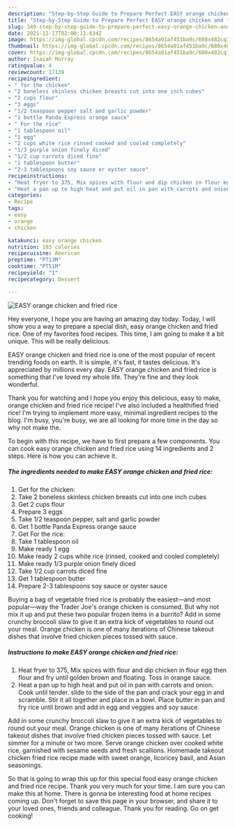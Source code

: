 ```yaml
---
description: "Step-by-Step Guide to Prepare Perfect EASY orange chicken and fried rice"
title: "Step-by-Step Guide to Prepare Perfect EASY orange chicken and fried rice"
slug: 349-step-by-step-guide-to-prepare-perfect-easy-orange-chicken-and-fried-rice
date: 2021-11-17T02:00:11.634Z
image: https://img-global.cpcdn.com/recipes/8654a91af451ba9c/680x482cq70/easy-orange-chicken-and-fried-rice-recipe-main-photo.jpg
thumbnail: https://img-global.cpcdn.com/recipes/8654a91af451ba9c/680x482cq70/easy-orange-chicken-and-fried-rice-recipe-main-photo.jpg
cover: https://img-global.cpcdn.com/recipes/8654a91af451ba9c/680x482cq70/easy-orange-chicken-and-fried-rice-recipe-main-photo.jpg
author: Isaiah Murray
ratingvalue: 4
reviewcount: 17139
recipeingredient:
- " for the chicken"
- "2 boneless skinless chicken breasts cut into one inch cubes"
- "2 cups flour"
- "3 eggs"
- "1/2 teaspoon pepper salt and garlic powder"
- "1 bottle Panda Express orange sauce"
- " For the rice"
- "1 tablespoon oil"
- "1 egg"
- "2 cups white rice rinsed cooked and cooled completely"
- "1/3 purple onion finely diced"
- "1/2 cup carrots diced fine"
- "1 tablespoon butter"
- "2-3 tablespoons soy sauce or oyster sauce"
recipeinstructions:
- "Heat fryer to 375, Mix spices with flour and dip chicken in flour egg then flour and fry until golden brown and floating. Toss in orange sauce."
- "Heat a pan up to high heat and put oil in pan with carrots and onion. Cook until tender. slide to the side of the pan and crack your egg in and scramble. Stir it all together and place in a bowl. Place butter in pan and fry rice until brown and add in egg and veggies and soy sauce."
categories:
- Recipe
tags:
- easy
- orange
- chicken

katakunci: easy orange chicken 
nutrition: 193 calories
recipecuisine: American
preptime: "PT13M"
cooktime: "PT51M"
recipeyield: "1"
recipecategory: Dessert

---
```



![EASY orange chicken and fried rice](https://img-global.cpcdn.com/recipes/8654a91af451ba9c/680x482cq70/easy-orange-chicken-and-fried-rice-recipe-main-photo.jpg)

Hey everyone, I hope you are having an amazing day today. Today, I will show you a way to prepare a special dish, easy orange chicken and fried rice. One of my favorites food recipes. This time, I am going to make it a bit unique. This will be really delicious.

EASY orange chicken and fried rice is one of the most popular of recent trending foods on earth. It is simple, it's fast, it tastes delicious. It's appreciated by millions every day. EASY orange chicken and fried rice is something that I've loved my whole life. They're fine and they look wonderful.

Thank you for watching and I hope you enjoy this delicious, easy to make, orange chicken and fried rice recipe! I&#39;ve also included a healthified fried rice! I&#39;m trying to implement more easy, minimal ingredient recipes to the blog. I&#39;m busy, you&#39;re busy, we are all looking for more time in the day so why not make the.


To begin with this recipe, we have to first prepare a few components. You can cook easy orange chicken and fried rice using 14 ingredients and 2 steps. Here is how you can achieve it.

<!--inarticleads1-->

##### The ingredients needed to make EASY orange chicken and fried rice:

1. Get  for the chicken:
1. Take 2 boneless skinless chicken breasts cut into one inch cubes
1. Get 2 cups flour
1. Prepare 3 eggs
1. Take 1/2 teaspoon pepper, salt and garlic powder
1. Get 1 bottle Panda Express orange sauce
1. Get  For the rice:
1. Take 1 tablespoon oil
1. Make ready 1 egg
1. Make ready 2 cups white rice (rinsed, cooked and cooled completely)
1. Make ready 1/3 purple onion finely diced
1. Take 1/2 cup carrots diced fine
1. Get 1 tablespoon butter
1. Prepare 2-3 tablespoons soy sauce or oyster sauce


Buying a bag of vegetable fried rice is probably the easiest—and most popular—way the Trader Joe&#39;s orange chicken is consumed. But why not mix it up and put these two popular frozen items in a burrito? Add in some crunchy broccoli slaw to give it an extra kick of vegetables to round out your meal. Orange chicken is one of many iterations of Chinese takeout dishes that involve fried chicken pieces tossed with sauce. 

<!--inarticleads2-->

##### Instructions to make EASY orange chicken and fried rice:

1. Heat fryer to 375, Mix spices with flour and dip chicken in flour egg then flour and fry until golden brown and floating. Toss in orange sauce.
1. Heat a pan up to high heat and put oil in pan with carrots and onion. Cook until tender. slide to the side of the pan and crack your egg in and scramble. Stir it all together and place in a bowl. Place butter in pan and fry rice until brown and add in egg and veggies and soy sauce.


Add in some crunchy broccoli slaw to give it an extra kick of vegetables to round out your meal. Orange chicken is one of many iterations of Chinese takeout dishes that involve fried chicken pieces tossed with sauce. Let simmer for a minute or two more. Serve orange chicken over cooked white rice, garnished with sesame seeds and fresh scallions. Homemade takeout chicken fried rice recipe made with sweet orange, licoricey basil, and Asian seasonings. 

So that is going to wrap this up for this special food easy orange chicken and fried rice recipe. Thank you very much for your time. I am sure you can make this at home. There is gonna be interesting food at home recipes coming up. Don't forget to save this page in your browser, and share it to your loved ones, friends and colleague. Thank you for reading. Go on get cooking!
